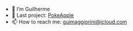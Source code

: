- 👋 I’m Guilherme
- 🔗 Last project: [PokeApple](https://github.com/arthvm/pokeapple)
- 📫 How to reach me: guimaggiorini@icloud.com

